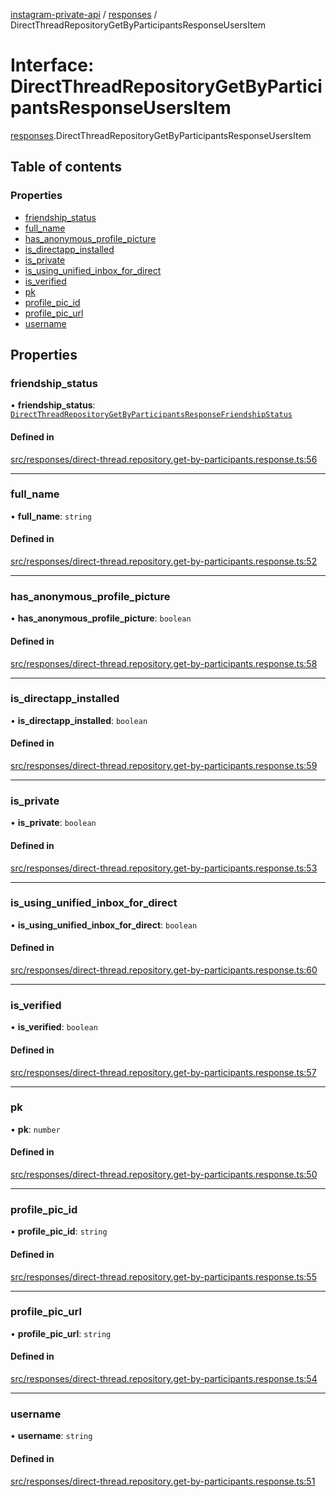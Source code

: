 [instagram-private-api](../../README.md) / [responses](../../modules/responses.md) / DirectThreadRepositoryGetByParticipantsResponseUsersItem

# Interface: DirectThreadRepositoryGetByParticipantsResponseUsersItem

[responses](../../modules/responses.md).DirectThreadRepositoryGetByParticipantsResponseUsersItem

## Table of contents

### Properties

- [friendship\_status](DirectThreadRepositoryGetByParticipantsResponseUsersItem.md#friendship_status)
- [full\_name](DirectThreadRepositoryGetByParticipantsResponseUsersItem.md#full_name)
- [has\_anonymous\_profile\_picture](DirectThreadRepositoryGetByParticipantsResponseUsersItem.md#has_anonymous_profile_picture)
- [is\_directapp\_installed](DirectThreadRepositoryGetByParticipantsResponseUsersItem.md#is_directapp_installed)
- [is\_private](DirectThreadRepositoryGetByParticipantsResponseUsersItem.md#is_private)
- [is\_using\_unified\_inbox\_for\_direct](DirectThreadRepositoryGetByParticipantsResponseUsersItem.md#is_using_unified_inbox_for_direct)
- [is\_verified](DirectThreadRepositoryGetByParticipantsResponseUsersItem.md#is_verified)
- [pk](DirectThreadRepositoryGetByParticipantsResponseUsersItem.md#pk)
- [profile\_pic\_id](DirectThreadRepositoryGetByParticipantsResponseUsersItem.md#profile_pic_id)
- [profile\_pic\_url](DirectThreadRepositoryGetByParticipantsResponseUsersItem.md#profile_pic_url)
- [username](DirectThreadRepositoryGetByParticipantsResponseUsersItem.md#username)

## Properties

### friendship\_status

• **friendship\_status**: [`DirectThreadRepositoryGetByParticipantsResponseFriendshipStatus`](DirectThreadRepositoryGetByParticipantsResponseFriendshipStatus.md)

#### Defined in

[src/responses/direct-thread.repository.get-by-participants.response.ts:56](https://github.com/Nerixyz/instagram-private-api/blob/4971f34/src/responses/direct-thread.repository.get-by-participants.response.ts#L56)

___

### full\_name

• **full\_name**: `string`

#### Defined in

[src/responses/direct-thread.repository.get-by-participants.response.ts:52](https://github.com/Nerixyz/instagram-private-api/blob/4971f34/src/responses/direct-thread.repository.get-by-participants.response.ts#L52)

___

### has\_anonymous\_profile\_picture

• **has\_anonymous\_profile\_picture**: `boolean`

#### Defined in

[src/responses/direct-thread.repository.get-by-participants.response.ts:58](https://github.com/Nerixyz/instagram-private-api/blob/4971f34/src/responses/direct-thread.repository.get-by-participants.response.ts#L58)

___

### is\_directapp\_installed

• **is\_directapp\_installed**: `boolean`

#### Defined in

[src/responses/direct-thread.repository.get-by-participants.response.ts:59](https://github.com/Nerixyz/instagram-private-api/blob/4971f34/src/responses/direct-thread.repository.get-by-participants.response.ts#L59)

___

### is\_private

• **is\_private**: `boolean`

#### Defined in

[src/responses/direct-thread.repository.get-by-participants.response.ts:53](https://github.com/Nerixyz/instagram-private-api/blob/4971f34/src/responses/direct-thread.repository.get-by-participants.response.ts#L53)

___

### is\_using\_unified\_inbox\_for\_direct

• **is\_using\_unified\_inbox\_for\_direct**: `boolean`

#### Defined in

[src/responses/direct-thread.repository.get-by-participants.response.ts:60](https://github.com/Nerixyz/instagram-private-api/blob/4971f34/src/responses/direct-thread.repository.get-by-participants.response.ts#L60)

___

### is\_verified

• **is\_verified**: `boolean`

#### Defined in

[src/responses/direct-thread.repository.get-by-participants.response.ts:57](https://github.com/Nerixyz/instagram-private-api/blob/4971f34/src/responses/direct-thread.repository.get-by-participants.response.ts#L57)

___

### pk

• **pk**: `number`

#### Defined in

[src/responses/direct-thread.repository.get-by-participants.response.ts:50](https://github.com/Nerixyz/instagram-private-api/blob/4971f34/src/responses/direct-thread.repository.get-by-participants.response.ts#L50)

___

### profile\_pic\_id

• **profile\_pic\_id**: `string`

#### Defined in

[src/responses/direct-thread.repository.get-by-participants.response.ts:55](https://github.com/Nerixyz/instagram-private-api/blob/4971f34/src/responses/direct-thread.repository.get-by-participants.response.ts#L55)

___

### profile\_pic\_url

• **profile\_pic\_url**: `string`

#### Defined in

[src/responses/direct-thread.repository.get-by-participants.response.ts:54](https://github.com/Nerixyz/instagram-private-api/blob/4971f34/src/responses/direct-thread.repository.get-by-participants.response.ts#L54)

___

### username

• **username**: `string`

#### Defined in

[src/responses/direct-thread.repository.get-by-participants.response.ts:51](https://github.com/Nerixyz/instagram-private-api/blob/4971f34/src/responses/direct-thread.repository.get-by-participants.response.ts#L51)
